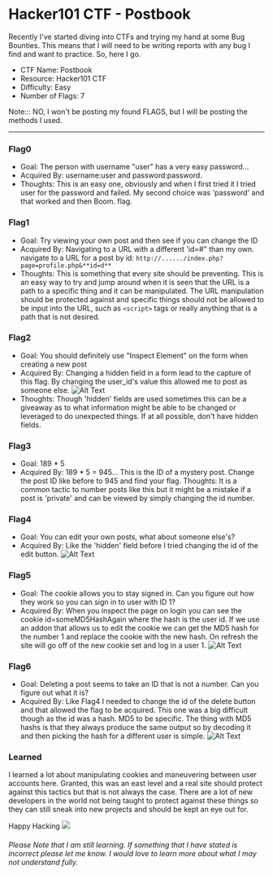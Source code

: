 # Hacker101 CTF - Postbook

Recently I've started diving into CTFs and trying my hand at some Bug Bounties. This means that I will need to be writing reports with any bug I find and want to practice. So, here I go. 

- CTF Name: Postbook
- Resource: Hacker101 CTF
- Difficulty: Easy
- Number of Flags: 7

Note::: NO, I won't be posting my found FLAGS, but I will be posting the methods I used. 

<hr>


### Flag0
- Goal: The person with username "user" has a very easy password...
- Acquired By: username:user and password:password.
- Thoughts: This is an easy one, obviously and when I first tried it I tried user for the password and failed. My second choice was 'password' and that worked and then Boom. flag.

### Flag1
- Goal: Try viewing your own post and then see if you can change the ID
- Acquired By: Navigating to a URL with a different 'id=#" than my own.  navigate to a URL for a post by id: `http://....../index.php?page=profile.php&**id=d**`
- Thoughts: This is something that every site should be preventing. This is an easy way to try and jump around when it is seen that the URL is a path to a specific thing and it can be manipulated. The URL manipulation should be protected against and specific things should not be allowed to be input into the URL, such as `<script>` tags or really anything that is a path that is not desired.

### Flag2
- Goal: You should definitely use "Inspect Element" on the form when creating a new post
- Acquired By: Changing a hidden field in a form lead to the capture of this flag. By changing the user_id's value this allowed me to post as someone else.
![Alt Text](https://thepracticaldev.s3.amazonaws.com/i/igpktb22rqms0scajp52.jpg)
- Thoughts: Though 'hidden' fields are  used sometimes this can be a giveaway as to what information might be able to be changed or leveraged to do unexpected things. If at all possible, don't have hidden fields.

### Flag3
- Goal: 189 * 5
- Acquired By: 189 * 5 = 945... This is the ID of a mystery post. Change the post ID like before to 945 and find your flag.
Thoughts: It is a common tactic to number posts like this but it might be a mistake if a post is 'private' and can be viewed by simply changing the id number.

### Flag4
- Goal: You can edit your own posts, what about someone else's?
- Acquired By: Like the 'hidden' field before I tried changing the id of the edit button. ![Alt Text](https://thepracticaldev.s3.amazonaws.com/i/4vlly0jmkyd36h21kwd7.jpg)

### Flag5
- Goal: The cookie allows you to stay signed in. Can you figure out how they work so you can sign in to user with ID 1?
- Acquired By: When you inspect the page on login you can see the cookie id=someMD5HashAgain where the hash is the user id. If we use an addon that allows us to edit the cookie we can get the MD5 hash for the number 1 and replace the cookie with the new hash. On refresh the site will go off of the new cookie set and log in a user 1.
![Alt Text](https://thepracticaldev.s3.amazonaws.com/i/lxovuh3qp54wgfb3q4kc.jpg)

### Flag6
- Goal: Deleting a post seems to take an ID that is not a number. Can you figure out what it is?
- Acquired By: Like Flag4 I needed to change the id of the delete button and that allowed the flag to be acquired. This one was a big difficult though as the id was a hash. MD5 to be specific. The thing with MD5 hashs is that they always produce the same output so by decoding it and then picking the hash for a different user is simple.
![Alt Text](https://thepracticaldev.s3.amazonaws.com/i/w89bghqrp77r82h9uo33.jpg)


### Learned
I learned a lot about manipulating cookies and maneuvering between user accounts here. Granted, this was an east level and a real site should protect against this tactics but that is not always the case. There are a lot of new developers in the world not being taught to protect against these things so they can still sneak into new projects and should be kept an eye out for.

Happy Hacking
![](https://media.giphy.com/media/l3vRmVv5P01I5NDAA/giphy.gif)

###### Please Note that I am still learning. If something that I have stated is incorrect please let me know. I would love to learn more about what I may not understand fully.
